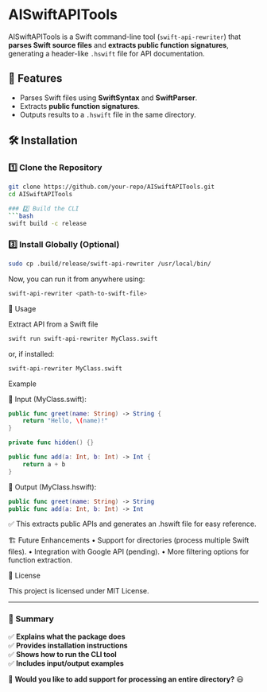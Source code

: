 # AISwiftAPITools

AISwiftAPITools is a Swift command-line tool (`swift-api-rewriter`) that **parses Swift source files** and **extracts public function signatures**, generating a header-like `.hswift` file for API documentation.

## 🚀 Features
- Parses Swift files using **SwiftSyntax** and **SwiftParser**.
- Extracts **public function signatures**.
- Outputs results to a `.hswift` file in the same directory.

## 🛠 Installation
### 1️⃣ Clone the Repository
```bash
git clone https://github.com/your-repo/AISwiftAPITools.git
cd AISwiftAPITools

### 2️⃣ Build the CLI
```bash
swift build -c release
```
### 3️⃣ Install Globally (Optional)
```bash
sudo cp .build/release/swift-api-rewriter /usr/local/bin/
```
Now, you can run it from anywhere using:
```bash
swift-api-rewriter <path-to-swift-file>
```
📜 Usage

Extract API from a Swift file
```bash
swift run swift-api-rewriter MyClass.swift
```
or, if installed:
```bash
swift-api-rewriter MyClass.swift
```
Example

🔹 Input (MyClass.swift):
```swift
public func greet(name: String) -> String {
    return "Hello, \(name)!"
}

private func hidden() {}

public func add(a: Int, b: Int) -> Int {
    return a + b
}
```

🔹 Output (MyClass.hswift):

```swift
public func greet(name: String) -> String
public func add(a: Int, b: Int) -> Int
```

✅ This extracts public APIs and generates an .hswift file for easy reference.

🏗 Future Enhancements
	•	Support for directories (process multiple Swift files).
	•	Integration with Google API (pending).
	•	More filtering options for function extraction.

📄 License

This project is licensed under MIT License.

---

### **📌 Summary**
✅ **Explains what the package does**  
✅ **Provides installation instructions**  
✅ **Shows how to run the CLI tool**  
✅ **Includes input/output examples**  

🚀 **Would you like to add support for processing an entire directory?** 😃
